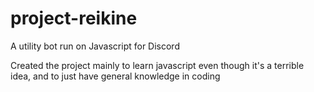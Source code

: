 # project-reikine
A utility bot run on Javascript for Discord

Created the project mainly to learn javascript even though it's a terrible idea, and to just have general knowledge in coding
